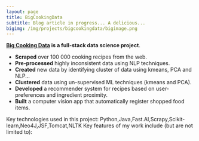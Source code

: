 ```yaml
---
layout: page
title: BigCookingData
subtitle: Blog article in progress... A delicious...
bigimg: /img/projects/bigcookingdata/bigimage.png
---
```


**[Big Cooking Data](https://github.com/johan-gras/Indoor-Tracking) is a full-stack data science project**.

- **Scraped** over 100 000 cooking recipes from the web.
- **Pre-processed** highly inconsistent data using NLP techniques.
- **Created** new data by identifying cluster of data using kmeans, PCA and NLP...
- **Clustered** data using un-supervised ML techniques (kmeans and PCA).
- **Developed** a recommender system for recipes based on user-preferences and ingredient proximity.
- **Built** a computer vision app that automatically register shopped food items.

Key technologies used in this project: Python,Java,Fast.AI,Scrapy,Scikit-learn,Neo4J,JSF,Tomcat,NLTK
Key features of my work include (but are not limited to):